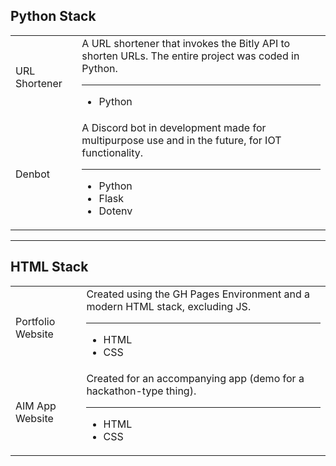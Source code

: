 <h2> Python Stack </h2>
<table style="width:100%">
  <tr>
    <td> URL Shortener </td>
    <td>
      A URL shortener that invokes the Bitly API to shorten URLs. The entire project was coded in Python.
      <hr>
      <ul>
        <li> Python </li>
      </ul>
    </td>
  </tr>
  <tr>
    <td> Denbot </td>
    <td>
      A Discord bot in development made for multipurpose use and in the future, for IOT functionality.
      <hr>
      <ul>
        <li> Python </li>
        <li> Flask </li>
        <li> Dotenv </li>
      </ul>
    </td>
  </tr>
</table>

<hr>

<h2> HTML Stack </h2>
<table style="width:100%">
  <tr>
    <td> Portfolio Website </td>
    <td>
      Created using the GH Pages Environment and a modern HTML stack, excluding JS.
      <hr>
      <ul>
        <li> HTML </li>
        <li> CSS </li>
      </ul>
    </td>
  </tr>
  <tr>
    <td> AIM App Website </td>
    <td>
      Created for an accompanying app (demo for a hackathon-type thing).
      <hr>
      <ul>
        <li> HTML </li>
        <li> CSS </li>
      </ul>
    </td>
  </tr>
</table>
